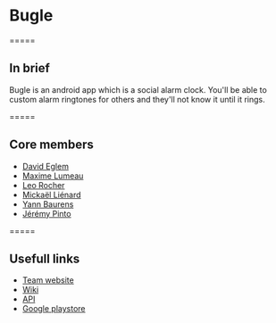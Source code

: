 <h1>Bugle</h1>
=====
<h2>In brief</h2>
<p>Bugle is an android app which is a social alarm clock.
You'll be able to custom alarm ringtones for others and they'll not know it until it rings.</p>
=====
<h2>Core members</h2>
<ul>
<li><a href="https://github.com/Schin">David Eglem</a></li>
<li><a href="https://github.com/mlumeau">Maxime Lumeau</a></li>
<li><a href="https://github.com/leorocher">Leo Rocher</a></li>
<li><a href="https://github.com/404">Mickaël Liénard</a></li>
<li><a href="https://github.com/ours001">Yann Baurens</a></li>
<li><a href="https://github.com/Waowam">Jérémy Pinto</a></li>
</ul>
=====
<h2>Usefull links</h2>
<ul>
<li><a href="www.flyingsquirrels.fr">Team website</a></li>
<li><a href="">Wiki</a></li>
<li><a href="">API</a></li>
<li><a href="">Google playstore</a></li>
</ul>
